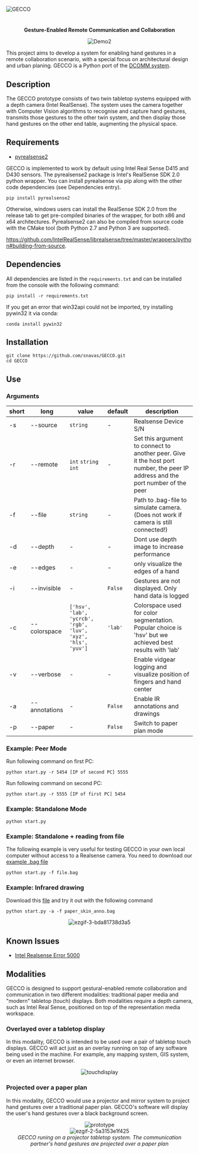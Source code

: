 ![GECCO](https://snavas.github.io/img/GECCO.png)
#

<div align="center">
  
  **Gesture-Enabled Remote Communication and Collaboration** 
  
  ![Demo2](media/example_skin.gif)

</div>

This project aims to develop a system for enabling hand gestures in a remote collaboration scenario, with a special focus on architectural design and urban planing. GECCO is a Python port of the [DCOMM system](https://github.com/snavas/DCOMM).

## Description

The GECCO prototype consists of two twin tabletop systems equipped with a depth camera (Intel RealSense). The system uses the camera together with Computer Vision algorithms to recognise and capture hand gestures, transmits those gestures to the other twin system, and then display those hand gestures on the other end table, augmenting the physical space.

## Requirements
- [pyrealsense2](https://github.com/IntelRealSense/librealsense/tree/master/wrappers/python)

GECCO is implemented to work by default using Intel Real Sense D415 and D430 sensors. The pyrealsense2 package is Intel's RealSense SDK 2.0 python wrapper. You can install pyrealsense via pip along with the other code dependencies (see Dependencies entry).
```
pip install pyrealsense2
```
Otherwise, windows users can install the RealSense SDK 2.0 from the release tab to get pre-compiled binaries of the wrapper, for both x86 and x64 architectures. Pyrealsense2 can also be compiled from source code with the CMake tool (both Python 2.7 and Python 3 are supported). 

https://github.com/IntelRealSense/librealsense/tree/master/wrappers/python#building-from-source.

## Dependencies
All dependencies are listed in the ```requirements.txt``` and can be installed from the console with the following command: 

```pip install -r requirements.txt ```

If you get an error that win32api could not be imported, try installing pywin32 it via conda:

```conda install pywin32```

## Installation
```
git clone https://github.com/snavas/GECCO.git
cd GECCO
```
## Use

### Arguments

| short| long         | value        | default   | description                                                                              |
| ---- | ------------ | ------------ | --------- | ---------------------------------------------------------------------------------------- |
| -s   | --source     | ```string``` | -         | Realsense Device S/N                                                                     |
| -r   | --remote     | ```int``` ```string``` ```int``` | -       | Set this argument to connect to another peer. Give it the host port number, the peer IP address and the port number of the peer | |
| -f   | --file       | ```string``` | -         | Path to .bag-file to simulate camera. (Does not work if camera is still connected!)      |
| -d   | --depth      | -            | -         | Dont use depth image to increase performance                                             |
| -e   | --edges      | -            | -         | only visualize the edges of a hand                                                       |
| -i   | --invisible  | -            |```False```| Gestures are not displayed. Only hand data is logged                                     |
| -c   | --colorspace | ```['hsv', 'lab', 'ycrcb', 'rgb', 'luv', 'xyz', 'hls', 'yuv']``` | ```'lab'``` | Colorspace used  for color segmentation. Popular choice is 'hsv' but we achieved best results with 'lab' |
| -v   | --verbose    | -            | -         | Enable vidgear logging and visualize position of fingers and hand center                 |
| -a   | --annotations| -            |```False```| Enable IR annotations and drawings                                                       |
| -p   | --paper      | -            |```False```| Switch to paper plan mode                                                                |


### Example: Peer Mode
Run following command on first PC:
```
python start.py -r 5454 [IP of second PC] 5555
```
Run following command on second PC:
```
python start.py -r 5555 [IP of first PC] 5454
```

### Example: Standalone Mode
```
python start.py
```
### Example: Standalone + reading from file
The following example is very useful for testing GECCO in your own local computer without access to a Realsense camera. You need to download our [example .bag file](https://uni-muenster.sciebo.de/s/x6W2XDy0J4oUFNe)
```
python start.py -f file.bag
```
### Example: Infrared drawing
Download this [file](https://uni-muenster.sciebo.de/s/r3PaJG2CE3F9L04) and try it out with the following command
```
python start.py -a -f paper_skin_anno.bag
```

<div align="center">
  
![ezgif-3-bda81738d3a5](https://user-images.githubusercontent.com/9846759/125416534-966a2da3-edb9-44db-a1fb-2f973f8a8267.gif)
  
</div>

## Known Issues

- [Intel Realsense Error 5000](https://github.com/IntelRealSense/librealsense/issues/9270)

## Modalities

GECCO is designed to support gestural-enabled remote collaboration and communication in two different modalities: traditional paper media and "modern" tabletop (touch) displays. Both modalities require a depth camera, such as Intel Real Sense, positioned on top of the representation media workspace.

### Overlayed over a tabletop display

In this modality, GECCO is intended to be used over a pair of tabletop touch displays. GECCO will act just as an overlay running on top of any software being used in the machine. For example, any mapping system, GIS system, or even an internet browser.

<div align="center">
  
![touchdisplay](https://user-images.githubusercontent.com/9846759/124916994-954f9600-dff3-11eb-98ad-a110439c4de9.png)

</div>
  
### Projected over a paper plan

In this modality, GECCO would use a projector and mirror system to project hand gestures over a traditional paper plan. GECCO's software will display the user's hand gestures over a black background screen.

<div align="center">
  
  ![prototype](https://user-images.githubusercontent.com/9846759/125419157-3c85e2a1-d8d5-4678-9e29-9e18797b0cd0.png)
  <br>
  ![ezgif-2-5a3153e1f425](https://user-images.githubusercontent.com/9846759/124914772-08a3d880-dff1-11eb-949b-903a3d37e4cc.gif)
  <br>
  _GECCO runing on a projector tabletop system. The communication partner's hand gestures are projected over a paper plan_

</div>









